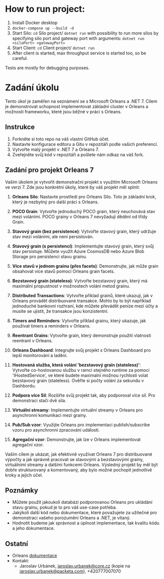 # How to run project:

1. Install Docker desktop
2. `docker-compose up --build -d`
3. Start Silo: `cd` Silo project/ `dotnet run` with possibility to run more silos by specifying silo port and gateway port with arguments: `dotnet run <siloPort> <gatewayPort>`
4. Start Client: `cd` Client project/ `dotnet run`
5. After client is started, max throughput service is started too, so be careful.

Tests are mostly for debugging purposes.

# Zadání úkolu

Tento úkol je zaměřen na seznámení se s Microsoft Orleans a .NET 7. Cílem je demonstrovat schopnost implementovat základní cluster v Orleans a možnosti frameworku, které jsou běžné v práci s Orleans.

## Instrukce

1. Forkněte si toto repo na váš vlastní GitHub účet.
2. Nastavte konfigurace editoru a Gitu v repozitáři podle vašich preferencí.
3. Vytvořte malý projekt v .NET 7 a Orleans 7.
4. Zveřejněte svůj kód v repozitáři a pošlete nám odkaz na váš fork.

## Zadání pro projekt Orleans 7

Vaším úkolem je vytvořit demonstrační projekt s využitím Microsoft Orleans ve verzi 7. Zde jsou konkrétní úkoly, které by váš projekt měl splnit:

1. **Orleans Silo**: Nastavte prostředí pro Orleans Silo. Toto je základní krok, který je nezbytný pro další práci s Orleans.

2. **POCO Grain**: Vytvořte jednoduchý POCO grain, který neuchovává stav mezi voláními. POCO grainy v Orleans 7 nevyžadují dědění od třídy Grain.

3. **Stavový grain (bez persistence)**: Vytvořte stavový grain, který udržuje stav mezi voláními, ale není persistován.

4. **Stavový grain (s persistencí)**: Implementujte stavový grain, který svůj stav persistuje. Můžete využít Azure CosmosDB nebo Azure Blob Storage pro persistenci stavu grainu.

5. **Více stavů v jednom grainu (přes facets)**: Demonstrujte, jak může grain obsahovat více stavů pomocí Orleans grain facets.

6. **Bezstavový grain (stateless)**: Vytvořte bezstavový grain, který má maximální propustnost v možnostech volání metod grainu.

7. **Distributed Transactions**: Vytvořte přiklad grainů, které ukazují, jak v Orleans provádět distribuované transakce. Mohlo by to být například jednoduché bankovní rozhraní, kde můžete převádět peníze mezi účty a musíte se ujistit, že transakce jsou konzistentní.

8. **Timers and Reminders**: Vytvořte příklad grainu, který ukazuje, jak používat timers a reminders v Orleans.

9. **Reentrant Grains**: Vytvořte grain, který demonstruje použití vlatnosti reentrant v Orleans.

10. **Orleans Dashboard**: Integrujte svůj projekt s Orleans Dashboard pro lepší monitorování a ladění.

11. **Hostovaná služba, která volání 'bezstavový grain (stateless)'**: Vytvořte co-hostovanou službu v ramci stejného runtime za pomoci 'IHostedService', ve které budete maximalní možnou rychlostí volat bezstavový grain (stateless). Ověřte si počty volání za sekundu v Dashbordu.

12. **Podpora více Sil**: Rozšiřte svůj projekt tak, aby podporoval více sil. Pro demonstraci stačí dvě sila.

13. **Virtuální streamy**: Implementujte virtuální streamy v Orleans pro asynchronní komunikaci mezi grainy.

14. **Pub/Sub vzor**: Využijte Orleans pro implementaci publish/subscribe vzoru pro asynchronní zpracování událostí.

15. **Agregační vzor**: Demonstrujte, jak lze v Orleans implementovat agregační vzor.

Vaším cílem je ukázat, jak efektivně využívat Orleans 7 pro distribuované výpočty a jak správně pracovat se stavovými a bezstavovými grainy, virtuálními streamy a dalšími funkcemi Orleans. Výsledný projekt by měl být dobře strukturovaný a komentovaný, aby bylo možné pochopit jednotlivé kroky a jejich účel.

## Poznámky

- Můžete použít jakoukoli databázi podporovanou Orleans pro ukládání stavu grainu, pokud je to pro váš use-case potřeba.
- Jakýkoli další kód nebo dokumentace, které považujete za užitečné pro demonstraci vašeho porozumění Orleans a .NET, je vítaný.
- Hodnotit budeme jak správnost a úplnost implementace, tak kvalitu kódu a jeho dokumentace.

## Ostatní

- Orleans [dokumentace](https://learn.microsoft.com/en-us/dotnet/orleans/)
- Kontakt:
  - Jaroslav Urbánek, jaroslav.urbanek@core.cz (kopie na jaroslav.urbanek@packeta.com), +420777007070
